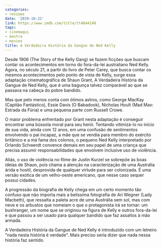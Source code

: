 ```yaml
---
categories:
- reviews
date: '2019-10-22'
link: https://www.imdb.com/title/tt4844140
tags:
- cinemaqui
- mostra
- movies
title: A Verdadeira História da Gangue de Ned Kelly
---
```


Desde 1906 (The Story of the Kelly Gang) se fazem ficções que buscam contar os acontecimentos em torno do fora-da-lei australiano Ned Kelly. Agora, no século 21, a partir do livro de Peter Carey, que busca contar os mesmos acontecimentos pelo ponto de vista de Kelly, surge essa adaptação cinematográfica de Shaun Grant, A Verdadeira História da Gangue de Ned Kelly, que é uma bagunça talvez comparável ao que se passava na cabeça do pobre bandido.

Mas que pelo menos conta com ótimos astros, como George MacKay (Capitão Fantástico), Essie Davis (O Babadook), Nicholas Hoult (Mad Max: Estrada da Fúria) e uma pequena parte com Russell Crowe.

O maior problema enfrentado por Grant nesta adaptação é conseguir encontrar uma bússola moral para seu herói. Tentando vitimizá-lo no início de sua vida, ainda com 12 anos, em uma confusão de sentimentos envolvendo o pai incapaz, a mãe que se vendia para membro do exército britânico e a má fama dos colonos, o pequeno Ned Kelly interpretado por Orlando Schwerdt convence demais em seu papel de uma criança que precisa assumir responsabilidades que envolvem inclusive uso de violência.

Aliás, o uso de violência no filme de Justin Kurzel se sobrepõe às boas ideias de Shaun, pois chama a atenção na caracterização de uma Austrália árida e hostil, desprovida de qualquer virtude para ser colonizada. É uma versão exótica de um velho-oeste americano, que nesse caso sequer possui cidades.

A progressão da biografia de Kelly chega em um certo momento tão confuso que não importa mais a belíssima fotografia de Ari Wegner (Lady Macbeth), que ressalta a paleta acre de uma Austrália sem sol, mas com neve e os arbustos que nomeiam o que o protagonista irá se tornar: um bushranger, um nome que se originou na figura de Kelly e outros fora-da-lei e que passou a ser usado para qualquer bandido que faz assaltos à mão armada.

A Verdadeira História da Gangue de Ned Kelly é introduzido com um letreiro "nada nesta história é verdade". Mais preciso seria dizer que nada nessa história faz sentido.